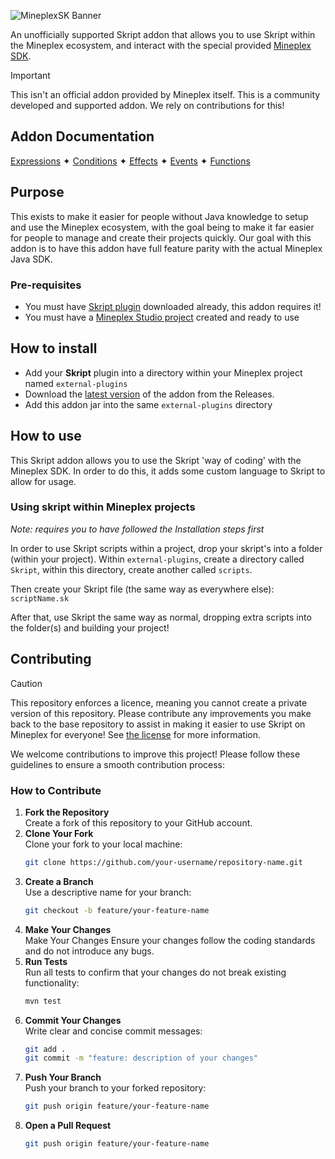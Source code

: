 ![MineplexSK Banner](https://i.imgur.com/zO4o6Rb.png)

An unofficially supported Skript addon that allows you to use Skript within the Mineplex ecosystem, and interact with the special provided [Mineplex SDK](https://studio.mineplex.com/docs/sdk).

> [!IMPORTANT]  
> This isn't an official addon provided by Mineplex itself. This is a community developed and supported addon. We rely on contributions for this!

## Addon Documentation
[Expressions](/docs/expressions.md) ✦ [Conditions](/docs/conditions.md) ✦ [Effects](/docs/effects.md) ✦ [Events](/docs/events.md) ✦ [Functions](/docs/functions.md)


## Purpose
This exists to make it easier for people without Java knowledge to setup and use the Mineplex ecosystem, with the goal being to make it far easier for people to manage and create their projects quickly.
Our goal with this addon is to have this addon have full feature parity with the actual Mineplex Java SDK.

### Pre-requisites
- You must have [Skript plugin](https://github.com/SkriptLang/Skript/releases) downloaded already, this addon requires it!
- You must have a [Mineplex Studio project](https://studio.mineplex.com/docs/getting-started) created and ready to use

## How to install
- Add your **Skript** plugin into a directory within your Mineplex project named `external-plugins`
- Download the [latest version](https://github.com/BillyDotWS/MineplexSK/releases) of the addon from the Releases. 
- Add this addon jar into the same `external-plugins` directory

## How to use
This Skript addon allows you to use the Skript 'way of coding' with the Mineplex SDK. In order to do this, it adds some custom language to Skript to allow for usage.

### Using skript within Mineplex projects
*Note: requires you to have followed the Installation steps first*

In order to use Skript scripts within a project, drop your skript's into a folder (within your project). Within `external-plugins`, create a directory called `Skript`, within this directory, create another called `scripts`. 

Then create your Skript file (the same way as everywhere else): `scriptName.sk`

After that, use Skript the same way as normal, dropping extra scripts into the folder(s) and building your project!

## Contributing
> [!CAUTION]  
> This repository enforces a licence, meaning you cannot create a private version of this repository. Please contribute any improvements you make back to the base repository to assist in making it easier to use Skript on Mineplex for everyone! See [the license](/LICENSE) for more information.

We welcome contributions to improve this project! Please follow these guidelines to ensure a smooth contribution process:

### How to Contribute

1. **Fork the Repository**  
   Create a fork of this repository to your GitHub account.
2. **Clone Your Fork**  
   Clone your fork to your local machine:
   ```bash
   git clone https://github.com/your-username/repository-name.git
   ```
3. **Create a Branch**  
   Use a descriptive name for your branch:
   ```bash
   git checkout -b feature/your-feature-name
   ```
4. **Make Your Changes**   
   Make Your Changes
   Ensure your changes follow the coding standards and do not introduce any bugs.
5. **Run Tests**  
   Run all tests to confirm that your changes do not break existing functionality:
   ```bash
   mvn test
   ```
6. **Commit Your Changes**  
   Write clear and concise commit messages:
   ```bash
   git add .
   git commit -m "feature: description of your changes"
   ```
7. **Push Your Branch**  
   Push your branch to your forked repository:
   ```bash
   git push origin feature/your-feature-name
   ```
8. **Open a Pull Request**
   ```bash
   git push origin feature/your-feature-name
    ```
